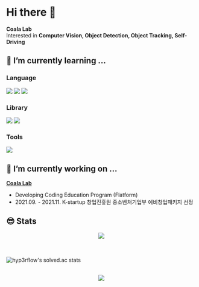 # Hi there 👋
**Coala Lab**   
Interested in **Computer Vision, Object Detection, Object Tracking, Self-Driving** 

## 🌱 I’m currently learning ...

### Language  
<img src="https://img.shields.io/badge/Python-3776AB?style=flat-square&logo=Python&logoColor=yellow"/> <img src="https://img.shields.io/badge/C-A8B9CC?style=flat-square&logo=C&logoColor=orange"/> <img src="https://img.shields.io/badge/C++-00599C?style=flat-square&logo=cplusplus&logoColor=white">
### Library
<img src="https://img.shields.io/badge/PyTorch-EE4C2C?style=flat-square&logo=PyTorch&logoColor=white"/> <img src="https://img.shields.io/badge/OpenCV-5C3EE8?style=flat-square&logo=OpenCV&logoColor=white"/> 
### Tools
<img src="https://img.shields.io/badge/Ubuntu-E95420?style=flat-square&logo=Ubuntu&logoColor=black"/>

<br/>  


## 🔭 I’m currently working on ... 
**[Coala Lab](http://www.thecoala.io/)**
- Developing Coding Education Program (Flatform)
- 2021.09. - 2021.11. K-startup 창업진흥원 중소벤처기업부 예비창업패키지 선정

## 😎 Stats  
<div align="center"><img src="https://github-readme-stats.vercel.app/api?username=ONground-Korea&show_icons=true&count_private=true&hide_border=true" align="center" /></div>  


<br/>  

  

<br/>  

![hyp3rflow's solved.ac stats](https://github-readme-solvedac.hyp3rflow.vercel.app/api/?handle=jisang7747)

<br/>  

<div align="center"> <img src="https://komarev.com/ghpvc/?username=ONground-Korea&&style=flat-square" align="center" />
</div>  
  

<br/>  


<br />


<!--
**ONground-Korea/ONground-Korea** is a ✨ _special_ ✨ repository because its `README.md` (this file) appears on your GitHub profile.

Here are some ideas to get you started:

- 🔭 I’m currently working on ...
- 🌱 I’m currently learning ...
- 👯 I’m looking to collaborate on ...
- 🤔 I’m looking for help with ...
- 💬 Ask me about ...
- 📫 How to reach me: ...
- 😄 Pronouns: ...
- ⚡ Fun fact: ...
-->
